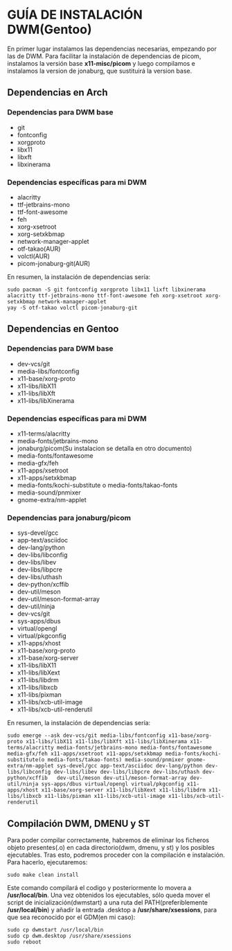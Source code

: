 # GUÍA DE INSTALACIÓN DWM(Gentoo)
En primer lugar instalamos las dependencias necesarias, empezando por las de DWM. Para facilitar la instalación de dependencias de picom, instalamos la versión base **x11-misc/picom** y luego compilamos e instalamos la version de jonaburg, que sustituirá la version base.
## Dependencias en Arch
### Dependencias para DWM base
* git
* fontconfig
* xorgproto
* libx11
* libxft
* libxinerama
### Dependencias específicas para mi DWM
* alacritty
* ttf-jetbrains-mono
* ttf-font-awesome
* feh
* xorg-xsetroot
* xorg-setxkbmap
* network-manager-applet
* otf-takao(AUR)
* volctl(AUR)
* picom-jonaburg-git(AUR)


En resumen, la instalación de dependencias sería:
```
sudo pacman -S git fontconfig xorgproto libx11 lixft libxinerama alacritty ttf-jetbrains-mono ttf-font-awesome feh xorg-xsetroot xorg-setxkbmap network-manager-applet
yay -S otf-takao volctl picom-jonaburg-git
```
## Dependencias en Gentoo
### Dependencias para DWM base
* dev-vcs/git
* media-libs/fontconfig
* x11-base/xorg-proto
* x11-libs/libX11
* x11-libs/libXft
* x11-libs/libXinerama
### Dependencias específicas para mi DWM
* x11-terms/alacritty
* media-fonts/jetbrains-mono
* jonaburg/picom(Su instalacion se detalla en otro documento)
* media-fonts/fontawesome
* media-gfx/feh
* x11-apps/xsetroot
* x11-apps/setxkbmap
* media-fonts/kochi-substitute o media-fonts/takao-fonts
* media-sound/pnmixer
* gnome-extra/nm-applet
### Dependencias para jonaburg/picom
* sys-devel/gcc
* app-text/asciidoc				
* dev-lang/python				
* dev-libs/libconfig				
* dev-libs/libev				
* dev-libs/libpcre				
* dev-libs/uthash				
* dev-python/xcffib				
* dev-util/meson				
* dev-util/meson-format-array				
* dev-util/ninja				
* dev-vcs/git				
* sys-apps/dbus				
* virtual/opengl				
* virtual/pkgconfig				
* x11-apps/xhost				
* x11-base/xorg-proto				
* x11-base/xorg-server				
* x11-libs/libX11				
* x11-libs/libXext				
* x11-libs/libdrm				
* x11-libs/libxcb				
* x11-libs/pixman				
* x11-libs/xcb-util-image				
* x11-libs/xcb-util-renderutil


En resumen, la instalación de dependencias sería:
```
sudo emerge --ask dev-vcs/git media-libs/fontconfig x11-base/xorg-proto x11-libs/libX11 x11-libs/libXft x11-libs/libXinerama x11-terms/alacritty media-fonts/jetbrains-mono media-fonts/fontawesome media-gfx/feh x11-apps/xsetroot x11-apps/setxkbmap media-fonts/kochi-substitute(o media-fonts/takao-fonts) media-sound/pnmixer gnome-extra/nm-applet sys-devel/gcc app-text/asciidoc dev-lang/python dev-libs/libconfig	dev-libs/libev dev-libs/libpcre dev-libs/uthash	dev-python/xcffib	dev-util/meson dev-util/meson-format-array dev-util/ninja sys-apps/dbus virtual/opengl virtual/pkgconfig x11-apps/xhost x11-base/xorg-server x11-libs/libXext x11-libs/libdrm x11-libs/libxcb x11-libs/pixman x11-libs/xcb-util-image x11-libs/xcb-util-renderutil
```
## Compilación DWM, DMENU y ST
Para poder compilar correctamente, habremos de eliminar los ficheros objeto presentes(.o) en cada directorio(dwm, dmenu, y st) y los posibles ejecutables. Tras esto, podremos proceder con la compilación e instalación. Para hacerlo, ejecutaremos:
```
sudo make clean install
```
Este comando compilará el codigo y posteriormente lo movera a **/usr/local/bin**. Una vez obtenidos los ejecutables, sólo queda mover el script de inicialización(dwmstart) a una ruta del PATH(preferiblemente **/usr/local/bin**) y añadir la entrada .desktop a **/usr/share/xsessions**, para que sea reconocido por el GDM(en mi caso):
```
sudo cp dwmstart /usr/local/bin
sudo cp dwm.desktop /usr/share/xsessions
sudo reboot
```
